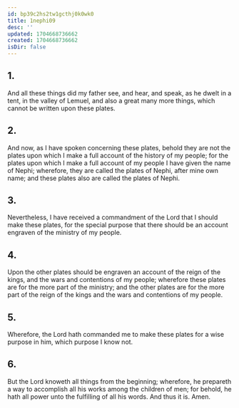 ```yaml
---
id: bp39c2hs2tw1gcthj0k0wk0
title: 1nephi09
desc: ''
updated: 1704668736662
created: 1704668736662
isDir: false
---
```

## 1.
And all these things did my father see, and hear, and speak, as he dwelt in a tent, in the valley of Lemuel, and also a great many more things, which cannot be written upon these plates.
## 2.
And now, as I have spoken concerning these plates, behold they are not the plates upon which I make a full account of the history of my people; for the plates upon which I make a full account of my people I have given the name of Nephi; wherefore, they are called the plates of Nephi, after mine own name; and these plates also are called the plates of Nephi.
## 3.
Nevertheless, I have received a commandment of the Lord that I should make these plates, for the special purpose that there should be an account engraven of the ministry of my people.
## 4.
Upon the other plates should be engraven an account of the reign of the kings, and the wars and contentions of my people; wherefore these plates are for the more part of the ministry; and the other plates are for the more part of the reign of the kings and the wars and contentions of my people.
## 5.
Wherefore, the Lord hath commanded me to make these plates for a wise purpose in him, which purpose I know not.
## 6.
But the Lord knoweth all things from the beginning; wherefore, he prepareth a way to accomplish all his works among the children of men; for behold, he hath all power unto the fulfilling of all his words. And thus it is. Amen.
